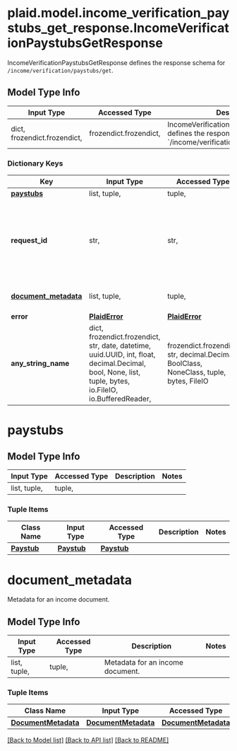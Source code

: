 # plaid.model.income_verification_paystubs_get_response.IncomeVerificationPaystubsGetResponse

IncomeVerificationPaystubsGetResponse defines the response schema for `/income/verification/paystubs/get`.

## Model Type Info
Input Type | Accessed Type | Description | Notes
------------ | ------------- | ------------- | -------------
dict, frozendict.frozendict,  | frozendict.frozendict,  | IncomeVerificationPaystubsGetResponse defines the response schema for &#x60;/income/verification/paystubs/get&#x60;. | 

### Dictionary Keys
Key | Input Type | Accessed Type | Description | Notes
------------ | ------------- | ------------- | ------------- | -------------
**[paystubs](#paystubs)** | list, tuple,  | tuple,  |  | 
**request_id** | str,  | str,  | A unique identifier for the request, which can be used for troubleshooting. This identifier, like all Plaid identifiers, is case sensitive. | 
**[document_metadata](#document_metadata)** | list, tuple,  | tuple,  | Metadata for an income document. | [optional] 
**error** | [**PlaidError**](PlaidError.md) | [**PlaidError**](PlaidError.md) |  | [optional] 
**any_string_name** | dict, frozendict.frozendict, str, date, datetime, uuid.UUID, int, float, decimal.Decimal, bool, None, list, tuple, bytes, io.FileIO, io.BufferedReader,  | frozendict.frozendict, str, decimal.Decimal, BoolClass, NoneClass, tuple, bytes, FileIO | any string name can be used but the value must be the correct type | [optional]

# paystubs

## Model Type Info
Input Type | Accessed Type | Description | Notes
------------ | ------------- | ------------- | -------------
list, tuple,  | tuple,  |  | 

### Tuple Items
Class Name | Input Type | Accessed Type | Description | Notes
------------- | ------------- | ------------- | ------------- | -------------
[**Paystub**](Paystub.md) | [**Paystub**](Paystub.md) | [**Paystub**](Paystub.md) |  | 

# document_metadata

Metadata for an income document.

## Model Type Info
Input Type | Accessed Type | Description | Notes
------------ | ------------- | ------------- | -------------
list, tuple,  | tuple,  | Metadata for an income document. | 

### Tuple Items
Class Name | Input Type | Accessed Type | Description | Notes
------------- | ------------- | ------------- | ------------- | -------------
[**DocumentMetadata**](DocumentMetadata.md) | [**DocumentMetadata**](DocumentMetadata.md) | [**DocumentMetadata**](DocumentMetadata.md) |  | 

[[Back to Model list]](../../README.md#documentation-for-models) [[Back to API list]](../../README.md#documentation-for-api-endpoints) [[Back to README]](../../README.md)

